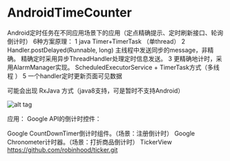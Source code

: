 # AndroidTimeCounter
Android定时任务在不同应用场景下的应用（定点精确提示、定时刷新接口、轮询倒计时）
6种方案原理：
1  java Timer+TimerTask （单thread）
2  Handler.postDelayed(Runnable, long) 主线程中发送同步的message，非精确。 精确定时采用异步ThreadHandler处理定时信息发送。
3  更精确地计时，采用AlarmManager实现。
ScheduledExecutorService + TimerTask方式（多线程 ）
5  一个handler定时更新页面可见数据


可能会出现 RxJava 方式（java8支持，可是暂时不支持Android）


![alt tag](AndroidTimeCounter/timer_counter.png)

应用：
Google API的倒计时控件：

Google   CountDownTimer倒计时组件。（场景：注册倒计时）
Google   Chronometer计时器。（场景：打折商品倒计时）
TickerView  https://github.com/robinhood/ticker.git
